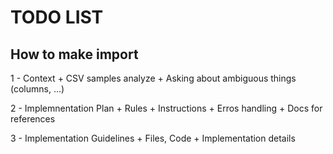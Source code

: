 # TODO LIST

## How to make import

1 - Context 
    + CSV samples analyze
    + Asking about ambiguous things (columns, ...)

2 - Implemnentation Plan
    + Rules
    + Instructions
    + Erros handling
    + Docs for references

3 - Implementation Guidelines 
    + Files, Code
    + Implementation details
